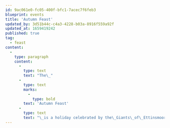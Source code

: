 ```yaml
---
id: 9ac061e0-fc05-400f-bfc1-7acec7f6feb3
blueprint: events
title: 'Autumn Feast'
updated_by: 3d51b44c-c4a3-4228-b03a-8916f559a92f
updated_at: 1659419242
published: true
tag:
  - feast
content:
  -
    type: paragraph
    content:
      -
        type: text
        text: "The\_"
      -
        type: text
        marks:
          -
            type: bold
        text: 'Autumn Feast'
      -
        type: text
        text: "\_is a holiday celebrated by the\_Giants\_of\_Ettinsmoor. Traditionally, the most sought after delicacy is Man, but we no longer eat people. We just have a nice party, dance a little, and have a big bonfire."
---
```


